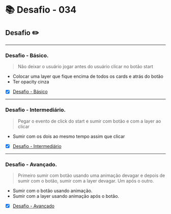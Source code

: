 # :books: Desafio - 034

## Desafio :pencil2:

---

### Desafio - Básico.

> Não deixar o usuário jogar antes do usuário clicar no botão start

- Colocar uma layer que fique encima de todos os cards e atrás do botão
- Ter opacity cinza

- [x] [Desafio - Básico](https://github.com/milafrn/jogo-da-memoria/commit/d47cb948533a0fb423bc9c1a8422f1211d3a41cd)

---

### Desafio - Intermediário.

> Pegar o evento de click do start e sumir com botão e com a layer ao clicar

- Sumir com os dois ao mesmo tempo assim que clicar

- [x] [Desafio - Intermediário](https://github.com/milafrn/jogo-da-memoria/commit/e4e7df92e4f76ecfa4a862d44980f7973e434666)

---

### Desafio - Avançado.

> Primeiro sumir com botão usando uma animação devagar e depois de sumir com o botão, sumir com a layer devagar. Um após o outro.

- Sumir com o botão usando animação.
- Sumir com a layer usando animação após o botão.


- [x] [Desafio - Avançado](https://github.com/milafrn/jogo-da-memoria/commit/db01a168f851a52e4acb1712925172a5b2b5daea)
